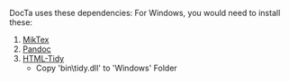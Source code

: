 DocTa uses these dependencies:
For Windows, you would need to install these:

1. [MikTex](https://miktex.org/download)
2. [Pandoc](https://github.com/jgm/pandoc/releases/tag/2.2.3.2)
3. [HTML-Tidy](http://binaries.html-tidy.org/)
   - Copy 'bin\tidy.dll' to 'Windows' Folder
